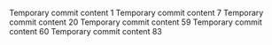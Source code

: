 Temporary commit content 1
Temporary commit content 7
Temporary commit content 20
Temporary commit content 59
Temporary commit content 60
Temporary commit content 83
